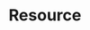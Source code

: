 ---
title: Resource
slug: resource
template: |-
    {% if content %}
        {{ content }}
    {% endif %}

    {{ custom_content }}
---
